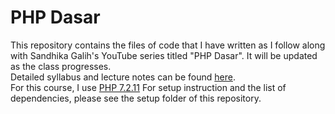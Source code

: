 # PHP Dasar
This repository contains the files of code that I have written as I follow along with Sandhika Galih's YouTube series titled "PHP Dasar". It will be updated as the class progresses. <br>
Detailed syllabus and lecture notes can be found [here](https://www.youtube.com/playlist?list=PLFIM0718LjIUqXfmEIBE3-uzERZPh3vp6).<br>
For this course, I use [PHP 7.2.11](http://php.net/downloads.php)
For setup instruction and the list of dependencies, please see the setup folder of this repository.